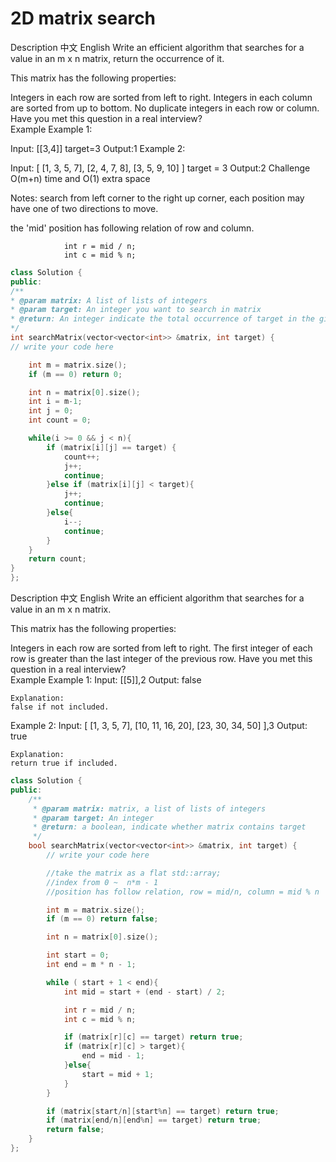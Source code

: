 # 2D matrix search

Description 中文 English Write an efficient algorithm that searches for a value in an m x n matrix, return the occurrence of it.

This matrix has the following properties:

Integers in each row are sorted from left to right. Integers in each column are sorted from up to bottom. No duplicate integers in each row or column. Have you met this question in a real interview?  
Example Example 1:

Input: \[\[3,4\]\] target=3 Output:1 Example 2:

Input: \[ \[1, 3, 5, 7\], \[2, 4, 7, 8\], \[3, 5, 9, 10\] \] target = 3 Output:2 Challenge O\(m+n\) time and O\(1\) extra space

Notes: search from left corner to the right up corner, each position may have one of two directions to move.

the 'mid' position has following relation of row and column.

```text
            int r = mid / n;
            int c = mid % n;
```

```cpp
class Solution {
public:
/**
* @param matrix: A list of lists of integers
* @param target: An integer you want to search in matrix
* @return: An integer indicate the total occurrence of target in the given matrix
*/
int searchMatrix(vector<vector<int>> &matrix, int target) {
// write your code here

    int m = matrix.size();
    if (m == 0) return 0;

    int n = matrix[0].size();
    int i = m-1;
    int j = 0;
    int count = 0;

    while(i >= 0 && j < n){
        if (matrix[i][j] == target) {
            count++;
            j++;
            continue;
        }else if (matrix[i][j] < target){
            j++;
            continue;
        }else{
            i--;
            continue;
        }
    }
    return count;
}
};
```

Description 中文 English Write an efficient algorithm that searches for a value in an m x n matrix.

This matrix has the following properties:

Integers in each row are sorted from left to right. The first integer of each row is greater than the last integer of the previous row. Have you met this question in a real interview?  
Example Example 1: Input: \[\[5\]\],2 Output: false

```text
Explanation: 
false if not included.
```

Example 2: Input: \[ \[1, 3, 5, 7\], \[10, 11, 16, 20\], \[23, 30, 34, 50\] \],3 Output: true

```text
Explanation: 
return true if included.
```

```cpp
class Solution {
public:
    /**
     * @param matrix: matrix, a list of lists of integers
     * @param target: An integer
     * @return: a boolean, indicate whether matrix contains target
     */
    bool searchMatrix(vector<vector<int>> &matrix, int target) {
        // write your code here

        //take the matrix as a flat std::array;
        //index from 0 ~  n*m - 1
        //position has follow relation, row = mid/n, column = mid % n

        int m = matrix.size();
        if (m == 0) return false;

        int n = matrix[0].size();

        int start = 0;
        int end = m * n - 1;

        while ( start + 1 < end){
            int mid = start + (end - start) / 2;

            int r = mid / n;
            int c = mid % n;

            if (matrix[r][c] == target) return true;
            if (matrix[r][c] > target){
                end = mid - 1;
            }else{
                start = mid + 1;
            }
        }

        if (matrix[start/n][start%n] == target) return true;
        if (matrix[end/n][end%n] == target) return true;
        return false;
    }
};
```

